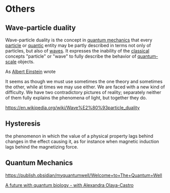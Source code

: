 # Others

## Wave-particle duality

Wave-particle duality is the concept in [quantum mechanics](https://en.wikipedia.org/wiki/Quantum_mechanics) that every [particle](https://en.wikipedia.org/wiki/Particle) or [quantic](https://en.wikipedia.org/wiki/Quantum) entity may be partly described in terms not only of particles, but also of [waves](https://en.wikipedia.org/wiki/Wave). It expresses the inability of the [classical](https://en.wikipedia.org/wiki/Classical_physics) concepts "particle" or "wave" to fully describe the behavior of [quantum-scale](https://en.wikipedia.org/wiki/Quantum-scale) objects.

As [Albert Einstein](https://en.wikipedia.org/wiki/Albert_Einstein) wrote

It seems as though we must use sometimes the one theory and sometimes the other, while at times we may use either. We are faced with a new kind of difficulty. We have two contradictory pictures of reality; separately neither of them fully explains the phenomena of light, but together they do.

<https://en.wikipedia.org/wiki/Wave%E2%80%93particle_duality>

## Hysteresis

the phenomenon in which the value of a physical property lags behind changes in the effect causing it, as for instance when magnetic induction lags behind the magnetizing force.

## Quantum Mechanics

<https://publish.obsidian/myquantumwell/Welcome+to+The+Quantum+Well>

[A future with quantum biology - with Alexandra Olaya-Castro](https://www.youtube.com/watch?v=rYYHQYx_QvY)
